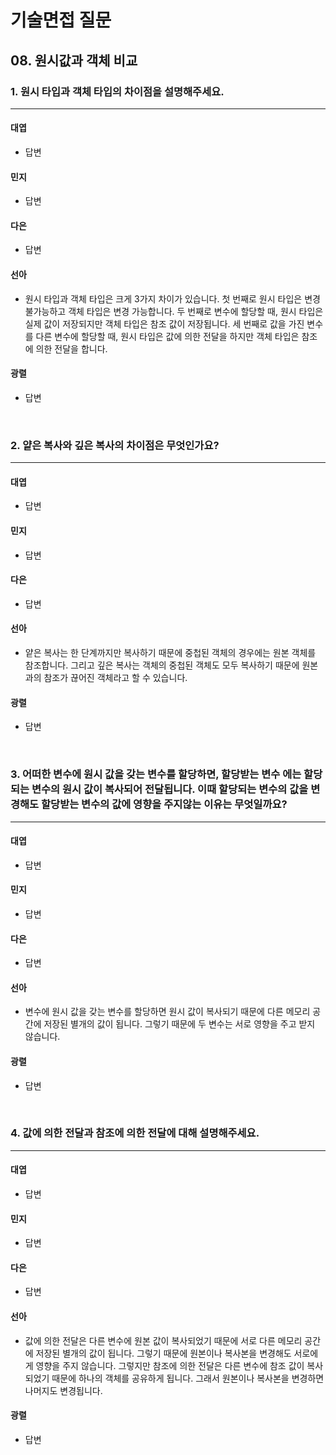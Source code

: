# 기술면접 질문

## 08. 원시값과 객체 비교

### 1. 원시 타입과 객체 타입의 차이점을 설명해주세요.

<hr>

#### 대엽

- 답변

#### 민지

- 답변

#### 다은

- 답변

#### 선아

- 원시 타입과 객체 타입은 크게 3가지 차이가 있습니다. 첫 번째로 원시 타입은 변경 불가능하고 객체 타입은 변경 가능합니다. 두 번째로 변수에 할당할 때, 원시 타입은 실제 값이 저장되지만 객체 타입은 참조 값이 저장됩니다. 세 번째로 값을 가진 변수를 다른 변수에 할당할 때, 원시 타입은 값에 의한 전달을 하지만 객체 타입은 참조에 의한 전달을 합니다.

#### 광렬

- 답변

<br>

### 2. 얕은 복사와 깊은 복사의 차이점은 무엇인가요?

<hr>

#### 대엽

- 답변

#### 민지

- 답변

#### 다은

- 답변

#### 선아

- 얕은 복사는 한 단계까지만 복사하기 때문에 중첩된 객체의 경우에는 원본 객체를 참조합니다. 그리고 깊은 복사는 객체의 중첩된 객체도 모두 복사하기 때문에 원본과의 참조가 끊어진 객체라고 할 수 있습니다.

#### 광렬

- 답변

<br>

### 3. 어떠한 변수에 원시 값을 갖는 변수를 할당하면, 할당받는 변수 에는 할당되는 변수의 원시 값이 복사되어 전달됩니다. 이때 할당되는 변수의 값을 변경해도 할당받는 변수의 값에 영향을 주지않는 이유는 무엇일까요?

<hr>

#### 대엽

- 답변

#### 민지

- 답변

#### 다은

- 답변

#### 선아

- 변수에 원시 값을 갖는 변수를 할당하면 원시 값이 복사되기 때문에 다른 메모리 공간에 저장된 별개의 값이 됩니다. 그렇기 때문에 두 변수는 서로 영향을 주고 받지 않습니다.

#### 광렬

- 답변

<br>

### 4. 값에 의한 전달과 참조에 의한 전달에 대해 설명해주세요.

<hr>

#### 대엽

- 답변

#### 민지

- 답변

#### 다은

- 답변

#### 선아

- 값에 의한 전달은 다른 변수에 원본 값이 복사되었기 때문에 서로 다른 메모리 공간에 저장된 별개의 값이 됩니다. 그렇기 때문에 원본이나 복사본을 변경해도 서로에게 영향을 주지 않습니다. 그렇지만 참조에 의한 전달은 다른 변수에 참조 값이 복사되었기 때문에 하나의 객체를 공유하게 됩니다. 그래서 원본이나 복사본을 변경하면 나머지도 변경됩니다.

#### 광렬

- 답변
